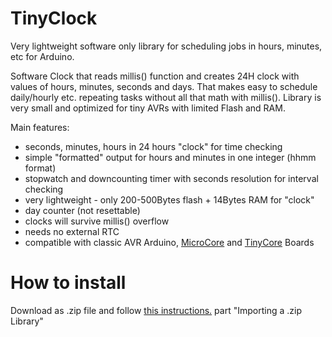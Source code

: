 # TinyClock
Very lightweight software only library for scheduling jobs in hours, minutes, etc for Arduino.

Software Clock that reads millis() function and creates 24H clock with  values of hours, minutes, seconds and days. That makes easy to schedule daily/hourly etc. repeating tasks without all that math with millis(). Library is very small and optimized for tiny AVRs with limited Flash and RAM.

Main features:
* seconds, minutes, hours in 24 hours "clock" for time checking
* simple "formatted" output for hours and minutes in one integer (hhmm format)
* stopwatch and downcounting timer with seconds resolution for interval checking
* very lightweight - only 200-500Bytes flash + 14Bytes RAM for "clock"
* day counter (not resettable)
* clocks will survive millis() overflow
* needs no external RTC 
* compatible with classic AVR Arduino, [MicroCore](https://github.com/MCUdude/MicroCore) and [TinyCore](https://github.com/SpenceKonde/ATTinyCore) Boards

# How to install

Download as .zip file and follow [this instructions.](https://www.arduino.cc/en/guide/libraries#toc4) part "Importing a .zip Library"

